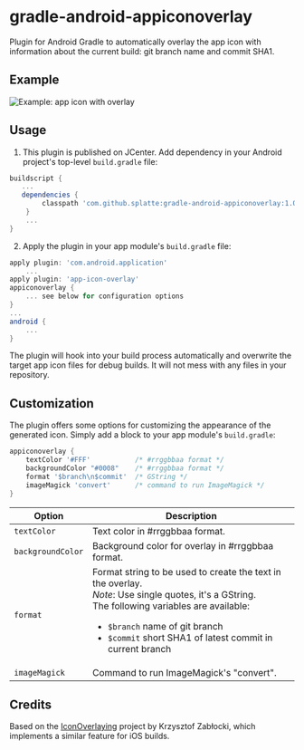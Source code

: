 gradle-android-appiconoverlay
=============================


Plugin for Android Gradle to automatically overlay the app icon with information about the current build: git branch name and commit SHA1.


## Example
![Example: app icon with overlay](https://github.com/splatte/gradle-android-appiconoverlay/raw/master/example.png "Example: app icon with overlay")


## Usage
1. This plugin is published on JCenter. Add dependency in your Android project's top-level `build.gradle` file:
```groovy
buildscript {
   ...
   dependencies {
        classpath 'com.github.splatte:gradle-android-appiconoverlay:1.0'
    }
    ...
}
```
2. Apply the plugin in your app module's ``build.gradle`` file:
```groovy
apply plugin: 'com.android.application'
    ...
apply plugin: 'app-icon-overlay'
appiconoverlay {
    ... see below for configuration options
}
...
android {
    ...
}
```

The plugin will hook into your build process automatically and overwrite the target app icon files for debug builds. It will not mess with any files in your repository.


## Customization
The plugin offers some options for customizing the appearance of the generated icon. Simply add a block to your app module's ``build.gradle``:

```groovy
appiconoverlay {
    textColor '#FFF'           /* #rrggbbaa format */
    backgroundColor "#0008"    /* #rrggbbaa format */
    format '$branch\n$commit'  /* GString */
    imageMagick 'convert'      /* command to run ImageMagick */
}
```

Option                 | Description
---------------------- | ------------------
`textColor`            | Text color in #rrggbbaa format.
`backgroundColor`      | Background color for overlay in #rrggbbaa format.
`format`               | Format string to be used to create the text in the overlay.<br />*Note*: Use single quotes, it's a GString.<br />The following variables are available: <ul><li>`$branch` name of git branch</li> <li>`$commit` short SHA1 of latest commit in current branch</li></ul>
`imageMagick`          | Command to run ImageMagick's "convert".


## Credits
Based on the [IconOverlaying](https://github.com/krzysztofzablocki/IconOverlaying) project by Krzysztof Zabłocki, which implements a similar feature for iOS builds.
